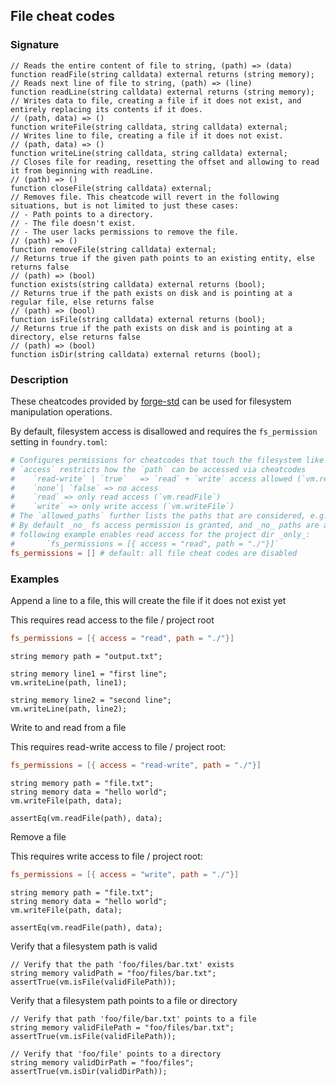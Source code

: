## File cheat codes

### Signature

```solidity
// Reads the entire content of file to string, (path) => (data)
function readFile(string calldata) external returns (string memory);
// Reads next line of file to string, (path) => (line)
function readLine(string calldata) external returns (string memory);
// Writes data to file, creating a file if it does not exist, and entirely replacing its contents if it does.
// (path, data) => ()
function writeFile(string calldata, string calldata) external;
// Writes line to file, creating a file if it does not exist.
// (path, data) => ()
function writeLine(string calldata, string calldata) external;
// Closes file for reading, resetting the offset and allowing to read it from beginning with readLine.
// (path) => ()
function closeFile(string calldata) external;
// Removes file. This cheatcode will revert in the following situations, but is not limited to just these cases:
// - Path points to a directory.
// - The file doesn't exist.
// - The user lacks permissions to remove the file.
// (path) => ()
function removeFile(string calldata) external;
// Returns true if the given path points to an existing entity, else returns false
// (path) => (bool)
function exists(string calldata) external returns (bool);
// Returns true if the path exists on disk and is pointing at a regular file, else returns false
// (path) => (bool)
function isFile(string calldata) external returns (bool);
// Returns true if the path exists on disk and is pointing at a directory, else returns false
// (path) => (bool)
function isDir(string calldata) external returns (bool);
```

### Description

These cheatcodes provided by [forge-std](https://github.com/foundry-rs/forge-std) can be used for filesystem manipulation operations.

By default, filesystem access is disallowed and requires the `fs_permission` setting in `foundry.toml`:

```toml
# Configures permissions for cheatcodes that touch the filesystem like `vm.writeFile`
# `access` restricts how the `path` can be accessed via cheatcodes
#    `read-write` | `true`   => `read` + `write` access allowed (`vm.readFile` + `vm.writeFile`)
#    `none`| `false` => no access
#    `read` => only read access (`vm.readFile`)
#    `write` => only write access (`vm.writeFile`)
# The `allowed_paths` further lists the paths that are considered, e.g. `./` represents the project root directory
# By default _no_ fs access permission is granted, and _no_ paths are allowed
# following example enables read access for the project dir _only_:
#       `fs_permissions = [{ access = "read", path = "./"}]`
fs_permissions = [] # default: all file cheat codes are disabled
```

### Examples

Append a line to a file, this will create the file if it does not exist yet

This requires read access to the file / project root

```toml
fs_permissions = [{ access = "read", path = "./"}]
```

```solidity
string memory path = "output.txt";

string memory line1 = "first line";
vm.writeLine(path, line1);

string memory line2 = "second line";
vm.writeLine(path, line2);
```

Write to and read from a file

This requires read-write access to file / project root:

```toml
fs_permissions = [{ access = "read-write", path = "./"}]
```

```solidity
string memory path = "file.txt";
string memory data = "hello world";
vm.writeFile(path, data);

assertEq(vm.readFile(path), data);
```

Remove a file

This requires write access to file / project root:

```toml
fs_permissions = [{ access = "write", path = "./"}]
```

```solidity
string memory path = "file.txt";
string memory data = "hello world";
vm.writeFile(path, data);

assertEq(vm.readFile(path), data);
```

Verify that a filesystem path is valid

```solidity
// Verify that the path 'foo/files/bar.txt' exists
string memory validPath = "foo/files/bar.txt";
assertTrue(vm.isFile(validFilePath));
```

Verify that a filesystem path points to a file or directory

```solidity
// Verify that path 'foo/file/bar.txt' points to a file
string memory validFilePath = "foo/files/bar.txt";
assertTrue(vm.isFile(validFilePath));

// Verify that 'foo/file' points to a directory
string memory validDirPath = "foo/files";
assertTrue(vm.isDir(validDirPath));
```